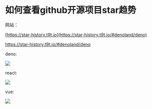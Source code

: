 # 如何查看github开源项目star趋势
网站：

[https://star-history.t9t.io](https://star-history.t9t.io/#denoland/deno)

<https://star-history.t9t.io/#denoland/deno>

deno:

![](https://img-blog.csdnimg.cn/2021090917305385.png?x-oss-process=image/watermark,type_ZHJvaWRzYW5zZmFsbGJhY2s,shadow_50,text_Q1NETiBA5b6Q5ZCM5L-d,size_20,color_FFFFFF,t_70,g_se,x_16)

 react:

![](https://img-blog.csdnimg.cn/20210909173214968.png?x-oss-process=image/watermark,type_ZHJvaWRzYW5zZmFsbGJhY2s,shadow_50,text_Q1NETiBA5b6Q5ZCM5L-d,size_20,color_FFFFFF,t_70,g_se,x_16)

vue:

![](https://img-blog.csdnimg.cn/20210909173335179.png?x-oss-process=image/watermark,type_ZHJvaWRzYW5zZmFsbGJhY2s,shadow_50,text_Q1NETiBA5b6Q5ZCM5L-d,size_20,color_FFFFFF,t_70,g_se,x_16)